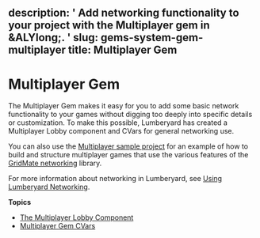 description: ' Add networking functionality to your project with the Multiplayer gem
  in &ALYlong;. '
slug: gems-system-gem-multiplayer
title: Multiplayer Gem
---
# Multiplayer Gem<a name="gems-system-gem-multiplayer"></a>

The Multiplayer Gem makes it easy for you to add some basic network functionality to your games without digging too deeply into specific details or customization\. To make this possible, Lumberyard has created a Multiplayer Lobby component and CVars for general networking use\.

You can also use the [Multiplayer sample project](sample-project-multiplayer-enhanced.md) for an example of how to build and structure multiplayer games that use the various features of the [GridMate networking](network-intro.md) library\.

For more information about networking in Lumberyard, see [Using Lumberyard Networking](network-intro.md)\.

**Topics**
+ [The Multiplayer Lobby Component](gems-system-gem-multiplayer-lobby-component.md)
+ [Multiplayer Gem CVars](gems-system-gem-multiplayer-cvars.md)